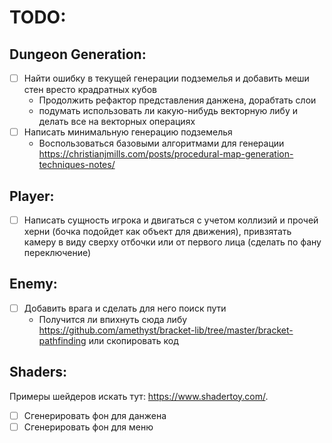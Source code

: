# TODO:
## Dungeon Generation:
* [ ] Найти ошибку в текущей генерации подземелья и добавить меши стен вресто крадратных кубов
    - Продолжить рефактор представления данжена, дорабтать слои
    - подумать использовать ли какую-нибудь векторную либу и делать все на векторных операциях
* [ ] Написать минимальную генерацию подземелья
    - Воспользоваться базовыми алгоритмами для генерации https://christianjmills.com/posts/procedural-map-generation-techniques-notes/

## Player:
* [ ] Написать сущность игрока и двигаться с учетом коллизий и прочей херни (бочка подойдет как объект для движения), привзятать камеру в виду сверху отбочки или от первого лица (сделать по фану переключение)

## Enemy:
* [ ] Добавить врага и сделать для него поиск пути
    - Получится ли впихнуть сюда либу https://github.com/amethyst/bracket-lib/tree/master/bracket-pathfinding или скопировать код

## Shaders:
Примеры шейдеров искать тут: https://www.shadertoy.com/.
* [ ] Сгенерировать фон для данжена
* [ ] Сгенерировать фон для меню
